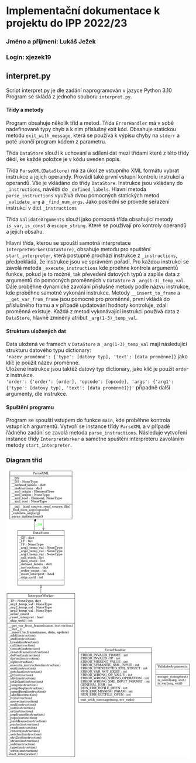 # Implementační dokumentace k projektu do IPP 2022/23
### Jméno a příjmení: Lukáš Ježek
### Login: xjezek19

## interpret.py
Script interpret.py je dle zadání naprogramován v jazyce Python 3.10  
Program se skládá z jednoho souboru `interpret.py`.    

#### Třídy a metody
Program obsahuje několik tříd a metod. Třída `ErrorHandler` má v sobě nadefinované typy chyb a k nim příslušný exit kód. Obsahuje statickou metodu `exit_with_message`, která se používá k výpisu chyby na `stderr` a poté ukončí program kódem z parametru.

Třída `DataStore` slouží k uchování a sdílení dat mezi třídami které z této třídy dědí, ke každé položce je v kódu uveden popis.


Třída `ParseXML(DataStore)` má za úkol ze vstupního XML formátu vybrat instrukce a jejich operandy. Provádí také první vstupní kontrolu instrukcí a operandů. Vše je vkládáno do třídy `DataStore`. Instrukce jsou vkládany do `_instructions`, návěští do `_defined_labels`.
Hlavní metoda `parse_instructions` využívá dvou pomocných statických metod `_validate_arg` a `_find_num_args`. Jako poslední se provede seřazení instrukcí v dict `_instructions`

Třída `ValidateArguments` slouží jako pomocná třída obsahující metody `is_var`, `is_const` a `escape_string`. Které se používají pro kontroly operandů a jejich obsahu.

Hlavní třída, kterou se spouští samotná interpretace `InterpretWorker(DataStore)`, obsahuje metodu pro spuštění `start_interpreter`, která postupně prochází instrukce z `_instructions`, předpokládá, že instrukce jsou ve správném pořadí. Pro každou instrukci se zavolá metoda `_execute_instructions` kde proěhne kontrola argumentů funkce, pokud je to možné, tak převedení datových typů a zapíše data z argumentů do pomocných proměnných v `DataStore` a `_arg(1-3)_temp_val`. Dále proběhne dynamické zavolání příslušné metody podle názvu instrukce, kde proběhne samotné vykonání instrukce.
Metody `__insert_to_frame` a `__get_var_from_frame` jsou pomocné pro proměnné, první vkládá do příslušného framu a v případě updatování hodnoty kontroluje, zdali proměnná existuje.
Každá z metod vykonávající instrukci používá data z `DataStore`, hlavně zmíněný atribut `_arg(1-3)_temp_val`.

#### Struktura uložených dat
Data uložená ve framech v `DataStore` a  `_arg(1-3)_temp_val` mají následující strukturu datového typu dictionary:   
`'nazev proměnné': {'type': [datovy typ], 'text': [data proměnné]}` jako klíč je použit název proměnné.    
Uložené instrukce jsou taktéž datový typ dictionary, jako klíč je použit `order` z instrukce.   
`'order': {'order': [order], 'opcode': [opcode], 'args': {'arg1': {'type': [datovy typ], 'text': [data proměnné]}}'` případně další argumenty, dle instrukce.

#### Spuštění programu
Program se spouští vstupem do funkce `main`, kde proběhne kontrola vstupních argumentů. Vytvoří se instance třídy `ParseXML` a v případě řádného zadání se zavolá metoda `parse_instructions`. Následuje vytvoření instance třídy `InterpretWorker` a samotné spuštění interpreteru zavoláním metody `start_interpreter`.


### Diagram tříd
![UML-diagram](classes.png)